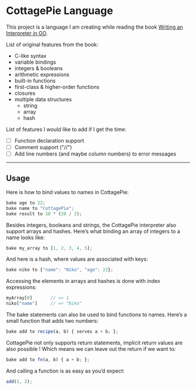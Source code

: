 # CottagePie Language

This project is a language I am creating while reading the book [Writing an Interpreter in GO](https://interpreterbook.com).

List of original features from the book:

- C-like syntax
- variable bindings
- integers & booleans
- arithmetic expressions
- built-in functions
- first-class & higher-order functions
- closures
- multiple data structures
  - string
  - array
  - hash

List of features I would like to add if I get the time:

- [ ] Function declaration support
- [ ] Comment support ("//")
- [ ] Add line numbers (and maybe column numbers) to error messages

---

## Usage

Here is how to bind values to names in CottagePie:

```js
bake age to 22;
bake name to "CottagePie";
bake result to 10 * (20 / 2);
```

Besides integers, booleans and strings, the CottagePie interpreter also support arrays and hashes. Here’s what binding an array of integers to a name looks like:

```js
bake my_array to [1, 2, 3, 4, 5];
```

And here is a hash, where values are associated with keys:

```js
bake niko to {"name": "Niko", "age": 22};
```

Accessing the elements in arrays and hashes is done with index expressions:

```js
myArray[0]       // => 1
niko["name"]     // => "Niko"
```

The bake statements can also be used to bind functions to names. Here’s a small function that adds two numbers:

```js
bake add to recipe(a, b) { serves a + b; };
```

CottagePie not only supports return statements, implicit return values are also possible ! Which means we can leave out the return if we want to:

```js
bake add to fn(a, b) { a + b; };
```

And calling a function is as easy as you’d expect:

```js
add(1, 2);
```
